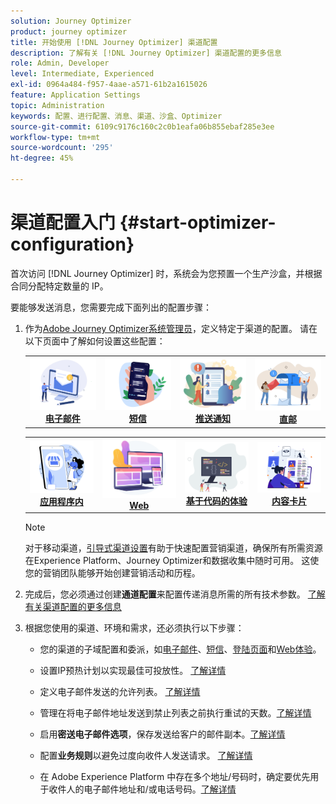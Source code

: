 ```yaml
---
solution: Journey Optimizer
product: journey optimizer
title: 开始使用 [!DNL Journey Optimizer] 渠道配置
description: 了解有关 [!DNL Journey Optimizer] 渠道配置的更多信息
role: Admin, Developer
level: Intermediate, Experienced
exl-id: 0964a484-f957-4aae-a571-61b2a1615026
feature: Application Settings
topic: Administration
keywords: 配置、进行配置、消息、渠道、沙盒、Optimizer
source-git-commit: 6109c9176c160c2c0b1eafa06b855ebaf285e3ee
workflow-type: tm+mt
source-wordcount: '295'
ht-degree: 45%

---
```



# 渠道配置入门 {#start-optimizer-configuration}

首次访问 [!DNL Journey Optimizer] 时，系统会为您预置一个生产沙盒，并根据合同分配特定数量的 IP。


要能够发送消息，您需要完成下面列出的配置步骤：

1. 作为[Adobe Journey Optimizer系统管理员](../start/path/administrator.md)，定义特定于渠道的配置。 请在以下页面中了解如何设置这些配置：

   <table style="table-layout:fixed"><tr style="border: 0;">
    <td><a href="../email/get-started-email-config.md"><img alt="电子邮件" src="../channels/assets/do-not-localize/email.png"></a>
    <div align="center"><a href="../email/get-started-email-config.md"><strong>电子邮件</strong></a></div></td>
    <td><a href="../sms/sms-configuration.md"><img alt="短信" src="../channels/assets/do-not-localize/sms.png"></a>
    <div align="center"><a href="../sms/sms-configuration.md"><strong>短信</strong></a></div></td>
    <td><a href="../push/push-configuration.md"><img alt="推送" src="../channels/assets/do-not-localize/push.png"></a>
    <div align="center"><a href="../push/push-configuration.md"><strong>推送通知</strong></a></div></td>
    <td><a href="../direct-mail/direct-mail-configuration.md"><img alt="直邮" src="../channels/assets/do-not-localize/direct-mail.jpg"></a>
    <div align="center"><a href="../direct-mail/direct-mail-configuration.md"><strong>直邮</strong></a></div></td>
    </tr></table>

   <table style="table-layout:fixed"><tr style="border: 0;">
    <td><a href="../in-app/inapp-configuration.md"><img alt="应用程序内" src="../channels/assets/do-not-localize/inapp.jpg"></a>
    <div align="center"><a href="../in-app/inapp-configuration.md"><strong>应用程序内</strong></a></div></td>
    <td><a href="../web/web-configuration.md"><img alt="Web" src="../channels/assets/do-not-localize/web.jpg"></a>
    <div align="center"><a href="../web/web-configuration.md"><strong>Web</strong></a></div></td>
    <td><a href="../code-based/code-based-configuration.md"><img alt="基于代码的体验" src="../channels/assets/do-not-localize/code.png"></a>
    <div align="center"><a href="../code-based/code-based-configuration.md"><strong>基于代码的体验</strong></a></div></td>
    <td><a href="../content-card/content-card-configuration-prereq.md"><img alt="内容卡片" src="../channels/assets/do-not-localize/cards.png"></a>
    <div align="center"><a href="../content-card/content-card-configuration-prereq.md"><strong>内容卡片</strong></a></div></td>
    </tr></table>

   >[!NOTE]
   >
   >对于移动渠道，[引导式渠道设置](set-mobile-config.md)有助于快速配置营销渠道，确保所有所需资源在Experience Platform、Journey Optimizer和数据收集中随时可用。 这使您的营销团队能够开始创建营销活动和历程。

1. 完成后，您必须通过创建&#x200B;**通道配置**&#x200B;来配置传递消息所需的所有技术参数。 [了解有关渠道配置的更多信息](channel-surfaces.md)

1. 根据您使用的渠道、环境和需求，还必须执行以下步骤：

   * 您的渠道的子域配置和委派，如[电子邮件](about-subdomain-delegation.md)、[短信](../sms/sms-subdomains.md)、[登陆页面](../landing-pages/lp-subdomains.md)和[Web体验](../web/web-delegated-subdomains.md)。

   * 设置IP预热计划以实现最佳可投放性。 [了解详情](ip-warmup-gs.md)

   * 定义电子邮件发送的允许列表。 [了解详情](allow-list.md)

   * 管理在将电子邮件地址发送到禁止列表之前执行重试的天数。[了解详情](manage-suppression-list.md)

   * 启用&#x200B;**密送电子邮件选项**，保存发送给客户的邮件副本。[了解详情](archiving-support.md#enable-bcc)

   * 配置&#x200B;**业务规则**&#x200B;以避免过度向收件人发送请求。 [了解详情](../conflict-prioritization/rule-sets.md)

   * 在 Adobe Experience Platform 中存在多个地址/号码时，确定要优先用于收件人的电子邮件地址和/或电话号码。[了解详情](primary-email-addresses.md)
